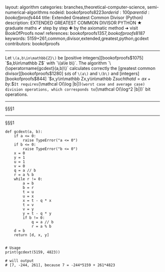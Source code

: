 layout: algorithm
categories: branches,theoretical-computer-science, semi-numerical-algorithms
nodeid: bookofproofs$8223
orderid: 100
parentid: bookofproofs$444
title: Extended Greatest Common Divisor (Python)
description: EXTENDED GREATEST COMMON DIVISOR PYTHON ★ graduate maths ✔ step by step ✚ by the axiomatic method ➜ visit BookOfProofs now!
references: bookofproofs$1357,bookofproofs$8187
keywords: 5159+261,common,divisor,extended,greatest,python,gcdext
contributors: bookofproofs

---
Let `\(a,b\in\mathbb{Z}\)` be [positive integers][bookofproofs$1075] `$a,b\in\mathbb Z$` with `\(a\le b\)`. The algorithm `\(\operatorname{gcdext}(a,b)\)` calculates correctly the [greatest common divisor][bookofproofs$1280] `$d$` of `\(a\)` and `\(b\)` and [integers][bookofproofs$844] `$x,y\in\mathbb Z$`  `$x,y\in\mathbb Z$` such that `$$d=ax+by.$$` It requires `\(\mathcal O(\log |b|)\)` (worst case and average case) division operations, which corresponds to `\(\mathcal O(\log^2 |b|)\)` bit operations.

---

§§§1

---

§§§1
``` { .python linenos=true linenostart=1 }
def gcdext(a, b):
    if a <= 0:
        raise TypeError("a <= 0")
    if b <= 0:
        raise TypeError("b <= 0")
    x = 0
    y = 1
    u = 1
    v = 0
    q = a // b
    r = a % b
    while r != 0:
        a = b
        b = r
        t = u
        u = x
        x = t - q * x
        t = v
        v = y
        y = t - q * y
        if b != 0:
            q = a // b
            r = a % b
    d = b
    return [d, x, y]


# Usage
print(gcdext(5159, 4823))

# will output
# [7, -244, 261], because 7 = -244*5159 + 261*4823
```